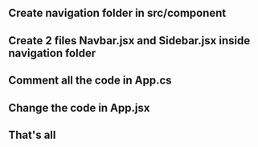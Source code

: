 ## Create navigation folder in src/component 
## Create 2 files Navbar.jsx and Sidebar.jsx inside navigation folder
## Comment all the code in App.cs
## Change the code in App.jsx
## That's all 
